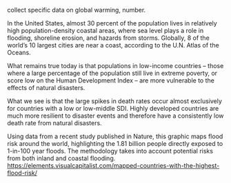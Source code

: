 collect specific data on global warming, number.

In the United States, almost 30 percent of the population lives in relatively high population-density coastal areas, where sea level plays a role in flooding, shoreline erosion, and hazards from storms. Globally, 8 of the world’s 10 largest cities are near a coast, according to the U.N. Atlas of the Oceans.

What remains true today is that populations in low-income countries – those where a large percentage of the population still live in extreme poverty, or score low on the Human Development Index – are more vulnerable to the effects of natural disasters.

What we see is that the large spikes in death rates occur almost exclusively for countries with a low or low-middle SDI. Highly developed countries are much more resilient to disaster events and therefore have a consistently low death rate from natural disasters.

Using data from a recent study published in Nature, this graphic maps flood risk around the world, highlighting the 1.81 billion people directly exposed to 1-in-100 year floods. The methodology takes into account potential risks from both inland and coastal flooding.
https://elements.visualcapitalist.com/mapped-countries-with-the-highest-flood-risk/
